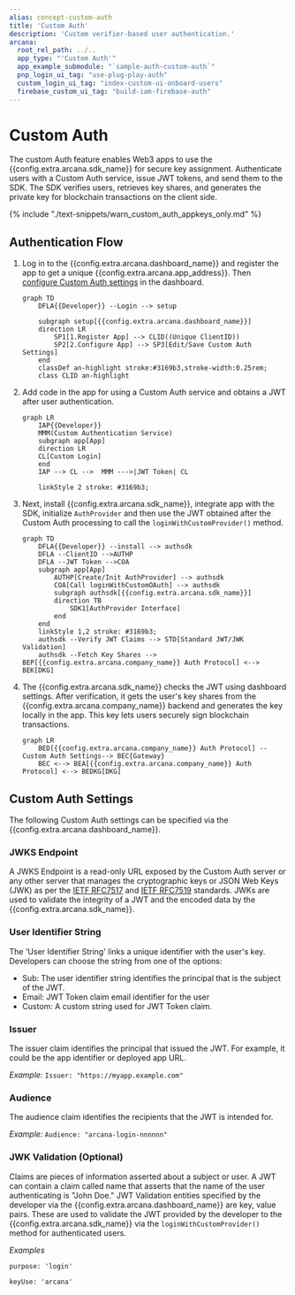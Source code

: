 ```yaml
---
alias: concept-custom-auth
title: 'Custom Auth'
description: 'Custom verifier-based user authentication.'
arcana:
  root_rel_path: ../..
  app_type: "'Custom Auth'"
  app_example_submodule: "`sample-auth-custom-auth`"
  pnp_login_ui_tag: "use-plug-play-auth"
  custom_login_ui_tag: "index-custom-ui-onboard-users"
  firebase_custom_ui_tag: "build-iam-firebase-auth"
---
```


# Custom Auth

The custom Auth feature enables Web3 apps to use the {{config.extra.arcana.sdk_name}} for secure key assignment. Authenticate users with a Custom Auth service, issue JWT tokens, and send them to the SDK. The SDK verifies users, retrieves key shares, and generates the private key for blockchain transactions on the client side.

{% include "./text-snippets/warn_custom_auth_appkeys_only.md" %}

## Authentication Flow

1. Log in to the {{config.extra.arcana.dashboard_name}} and register the app to get a unique  {{config.extra.arcana.app_address}}. Then [configure Custom Auth settings](#custom-auth-settings) in the dashboard.

    ```mermaid
    graph TD
        DFLA{{Developer}} --Login --> setup
    
        subgraph setup[{{config.extra.arcana.dashboard_name}}]
        direction LR  
            SP1[1.Register App] --> CLID((Unique ClientID))
            SP2[2.Configure App] --> SP3[Edit/Save Custom Auth Settings]
        end
        classDef an-highlight stroke:#3169b3,stroke-width:0.25rem; 
        class CLID an-highlight

    ```

2. Add code in the app for using a Custom Auth service and obtains a JWT after user authentication.

    ```mermaid
    graph LR
        IAP{{Developer}}
        MMM(Custom Authentication Service)
        subgraph app[App]
        direction LR
        CL[Custom Login]
        end
        IAP --> CL -->  MMM --->|JWT Token| CL

        linkStyle 2 stroke: #3169b3;
    ```

3. Next, install {{config.extra.arcana.sdk_name}}, integrate app with the SDK, initialize `AuthProvider` and then use the JWT obtained after the Custom Auth processing to call the `loginWithCustomProvider()` method.

    ```mermaid
    graph TD
        DFLA{{Developer}} --install --> authsdk
        DFLA --ClientID -->AUTHP
        DFLA --JWT Token -->COA
        subgraph app[App]
            AUTHP[Create/Init AuthProvider] --> authsdk
            COA[Call loginWithCustomOAuth] --> authsdk
            subgraph authsdk[{{config.extra.arcana.sdk_name}}]
            direction TB 
                SDK1[AuthProvider Interface] 
            end
        end
        linkStyle 1,2 stroke: #3169b3;
        authsdk --Verify JWT Claims --> STD[Standard JWT/JWK Validation]
        authsdk --Fetch Key Shares --> BEP[{{config.extra.arcana.company_name}} Auth Protocol] <--> BEK[DKG]
    ```

4. The {{config.extra.arcana.sdk_name}} checks the JWT using dashboard settings. After verification, it gets the user's key shares from the {{config.extra.arcana.company_name}} backend and generates the key locally in the app. This key lets users securely sign blockchain transactions.

    ```mermaid
    graph LR
        BED[{{config.extra.arcana.company_name}} Auth Protocol] --Custom Auth Settings--> BEC{Gateway} 
        BEC <--> BEA[{{config.extra.arcana.company_name}} Auth Protocol] <--> BEDKG[DKG]
    ```

## Custom Auth Settings

The following Custom Auth settings can be specified via the {{config.extra.arcana.dashboard_name}}. 

### JWKS Endpoint

A JWKS Endpoint is a read-only URL exposed by the Custom Auth server or any other server that manages the cryptographic keys or JSON Web Keys (JWK) as per the [IETF RFC7517](https://datatracker.ietf.org/doc/html/rfc7517) and [IETF RFC7519](https://datatracker.ietf.org/doc/html/rfc7519) standards. JWKs are used to validate the integrity of a JWT and the encoded data by the {{config.extra.arcana.sdk_name}}.

### User Identifier String

The 'User Identifier String' links a unique identifier with the user's key. Developers can choose the string from one of the options:

* Sub: The user identifier string identifies the principal that is the subject of the JWT.
* Email: JWT Token claim email identifier for the user
* Custom: A custom string used for JWT Token claim.

### Issuer

The issuer claim identifies the principal that issued the JWT.  For example, it could be the app identifier or deployed app URL. 

*Example:* `Issuer: "https://myapp.example.com"`

### Audience

The audience claim identifies the recipients that the JWT is intended for.

*Example:* `Audience: "arcana-login-nnnnnn"`

### JWK Validation (Optional)

Claims are pieces of information asserted about a subject or user. A JWT can contain a claim called name that asserts that the name of the user authenticating is "John Doe." JWT Validation entities specified by the developer via the  {{config.extra.arcana.dashboard_name}} are key, value pairs. These are used to validate the JWT provided by the developer to the {{config.extra.arcana.sdk_name}} via the `loginWithCustomProvider()` method for authenticated users.

*Examples*

`purpose: 'login'`

`keyUse: 'arcana'`